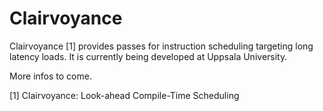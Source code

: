 # Clairvoyance

Clairvoyance [1] provides passes for instruction scheduling targeting long latency loads.
It is currently being developed at Uppsala University.

More infos to come.

[1] Clairvoyance: Look-ahead Compile-Time Scheduling

